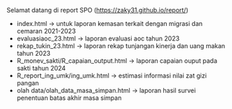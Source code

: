 Selamat datang di report SPO (https://zaky31.github.io/report/)
- index.html -> untuk laporan kemasan terkait dengan migrasi dan cemaran 2021-2023
- evaluasiaoc_23.html -> laporan evaluasi aoc tahun 2023
- rekap_tukin_23.html -> laporan rekap tunjangan kinerja dan uang makan tahun 2023
- R_monev_sakti/R_capaian_output.html -> laporan capaian ouput pada sakti tahun 2024
- R_report_ing_umk/ing_umk.html -> estimasi informasi nilai zat gizi pangan
- olah data/olah_data_masa_simpan.html -> laporan hasil survei penentuan batas akhir masa simpan

